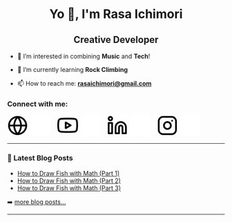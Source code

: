 <h1 align="center">Yo 👋,  I'm Rasa Ichimori</h1>
<h2 align="center">Creative Developer</h2>

- 👀 I’m interested in combining **Music** and **Tech**!

- 🌱 I’m currently learning **Rock Climbing**

- 📫 How to reach me: **rasaichimori@gmail.com**

### Connect with me:

[![website](globe-light.svg)](https://rasaichimori.com/#gh-light-mode-only)
[![website](globe-dark.svg)](https://rasaichimori.com/#gh-dark-mode-only)
&nbsp;&nbsp;
[![website](youtube-light.svg)](https://www.youtube.com/@raitunes#gh-light-mode-only)
[![website](youtube-dark.svg)](https://www.youtube.com/@raitunes#gh-dark-mode-only)
&nbsp;&nbsp;
[![website](linkedin-light.svg)](https://linkedin.com/in/rasaichimori#gh-light-mode-only)
[![website](linkedin-dark.svg)](https://linkedin.com/in/rasaichimori#gh-dark-mode-only)
&nbsp;&nbsp;
[![website](instagram-light.svg)](https://instagram.com/this.is.rai#gh-light-mode-only)
[![website](instagram-dark.svg)](https://instagram.com/this.is.rai#gh-dark-mode-only)


---

### 📕 Latest Blog Posts

<!-- BLOG-POST-LIST:START -->
- [How to Draw Fish with Math (Part 1)](https://medium.com/@rasaichimori/how-to-draw-fish-with-math-part-1-5aa34ecceec7)
- [How to Draw Fish with Math (Part 2)](https://medium.com/@rasaichimori/how-to-draw-fish-with-math-part-2-8a07eac1b44a)
- [How to Draw Fish with Math (Part 3)](https://medium.com/@rasaichimori/how-to-draw-fish-with-math-part-3-490aca2c2afd)
<!-- BLOG-POST-LIST:END -->

➡️ [more blog posts...](https://medium.com/@rasaichimori)

---
